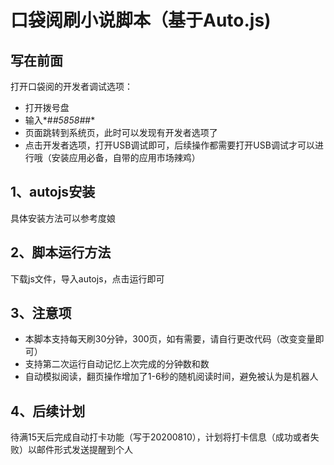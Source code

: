 # 口袋阅刷小说脚本（基于Auto.js)

## 写在前面

打开口袋阅的开发者调试选项：

* 打开拨号盘
* 输入*#*#5858#*#*
* 页面跳转到系统页，此时可以发现有开发者选项了
* 点击开发者选项，打开USB调试即可，后续操作都需要打开USB调试才可以进行哦（安装应用必备，自带的应用市场辣鸡）

## 1、autojs安装

具体安装方法可以参考度娘

## 2、脚本运行方法

下载js文件，导入autojs，点击运行即可

## 3、注意项

* 本脚本支持每天刷30分钟，300页，如有需要，请自行更改代码（改变变量即可）
* 支持第二次运行自动记忆上次完成的分钟数和数
* 自动模拟阅读，翻页操作增加了1-6秒的随机阅读时间，避免被认为是机器人

## 4、后续计划

待满15天后完成自动打卡功能（写于20200810），计划将打卡信息（成功或者失败）以邮件形式发送提醒到个人
